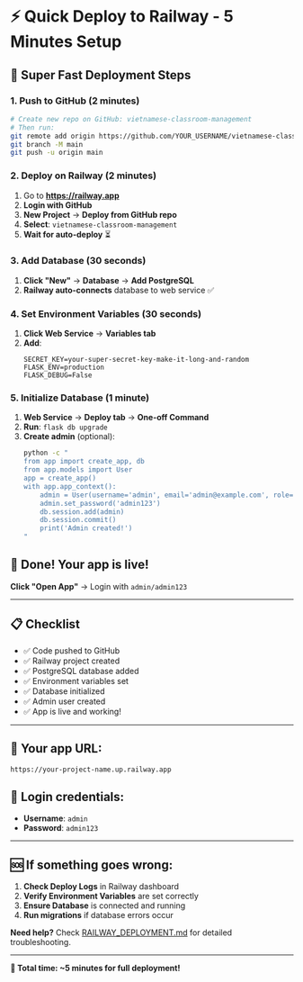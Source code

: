 # ⚡ Quick Deploy to Railway - 5 Minutes Setup

## 🚀 **Super Fast Deployment Steps**

### **1. Push to GitHub (2 minutes)**
```bash
# Create new repo on GitHub: vietnamese-classroom-management
# Then run:
git remote add origin https://github.com/YOUR_USERNAME/vietnamese-classroom-management.git
git branch -M main
git push -u origin main
```

### **2. Deploy on Railway (2 minutes)**
1. Go to **https://railway.app**
2. **Login with GitHub**
3. **New Project** → **Deploy from GitHub repo**
4. **Select**: `vietnamese-classroom-management`
5. **Wait for auto-deploy** ⏳

### **3. Add Database (30 seconds)**
1. **Click "New"** → **Database** → **Add PostgreSQL**
2. **Railway auto-connects** database to web service ✅

### **4. Set Environment Variables (30 seconds)**
1. **Click Web Service** → **Variables tab**
2. **Add**:
   ```
   SECRET_KEY=your-super-secret-key-make-it-long-and-random
   FLASK_ENV=production
   FLASK_DEBUG=False
   ```

### **5. Initialize Database (1 minute)**
1. **Web Service** → **Deploy tab** → **One-off Command**
2. **Run**: `flask db upgrade`
3. **Create admin** (optional):
   ```bash
   python -c "
   from app import create_app, db
   from app.models import User
   app = create_app()
   with app.app_context():
       admin = User(username='admin', email='admin@example.com', role='admin')
       admin.set_password('admin123')
       db.session.add(admin)
       db.session.commit()
       print('Admin created!')
   "
   ```

## 🎉 **Done! Your app is live!**

**Click "Open App"** → Login with `admin/admin123`

---

## 📋 **Checklist**

- ✅ Code pushed to GitHub
- ✅ Railway project created
- ✅ PostgreSQL database added
- ✅ Environment variables set
- ✅ Database initialized
- ✅ Admin user created
- ✅ App is live and working!

---

## 🔗 **Your app URL**: 
`https://your-project-name.up.railway.app`

## 👤 **Login credentials**:
- **Username**: `admin`
- **Password**: `admin123`

---

## 🆘 **If something goes wrong**:

1. **Check Deploy Logs** in Railway dashboard
2. **Verify Environment Variables** are set correctly
3. **Ensure Database** is connected and running
4. **Run migrations** if database errors occur

**Need help?** Check [RAILWAY_DEPLOYMENT.md](RAILWAY_DEPLOYMENT.md) for detailed troubleshooting.

---

**🎯 Total time: ~5 minutes for full deployment!**
